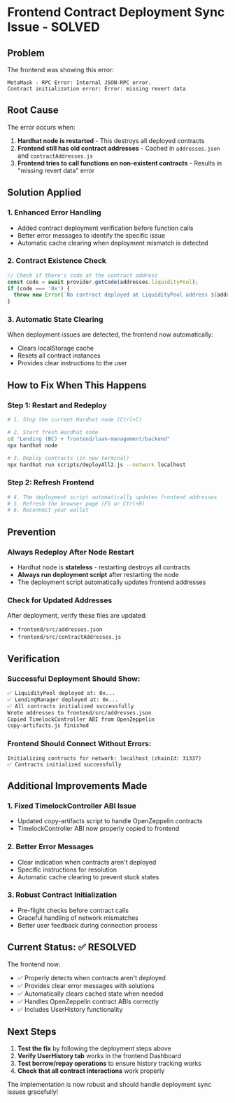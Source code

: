 # Frontend Contract Deployment Sync Issue - SOLVED

## Problem
The frontend was showing this error:
```
MetaMask - RPC Error: Internal JSON-RPC error.
Contract initialization error: Error: missing revert data
```

## Root Cause
The error occurs when:
1. **Hardhat node is restarted** - This destroys all deployed contracts
2. **Frontend still has old contract addresses** - Cached in `addresses.json` and `contractAddresses.js`
3. **Frontend tries to call functions on non-existent contracts** - Results in "missing revert data" error

## Solution Applied

### 1. **Enhanced Error Handling**
- Added contract deployment verification before function calls
- Better error messages to identify the specific issue
- Automatic cache clearing when deployment mismatch is detected

### 2. **Contract Existence Check**
```javascript
// Check if there's code at the contract address
const code = await provider.getCode(addresses.liquidityPool);
if (code === '0x') {
  throw new Error(`No contract deployed at LiquidityPool address ${addresses.liquidityPool}. Please redeploy contracts.`);
}
```

### 3. **Automatic State Clearing**
When deployment issues are detected, the frontend now automatically:
- Clears localStorage cache
- Resets all contract instances
- Provides clear instructions to the user

## How to Fix When This Happens

### **Step 1: Restart and Redeploy**
```bash
# 1. Stop the current Hardhat node (Ctrl+C)

# 2. Start fresh Hardhat node
cd "Lending (BC) + frontend/loan-management/backend"
npx hardhat node

# 3. Deploy contracts (in new terminal)
npx hardhat run scripts/deployAll2.js --network localhost
```

### **Step 2: Refresh Frontend**
```bash
# 4. The deployment script automatically updates frontend addresses
# 5. Refresh the browser page (F5 or Ctrl+R)
# 6. Reconnect your wallet
```

## Prevention

### **Always Redeploy After Node Restart**
- Hardhat node is **stateless** - restarting destroys all contracts
- **Always run deployment script** after restarting the node
- The deployment script automatically updates frontend addresses

### **Check for Updated Addresses**
After deployment, verify these files are updated:
- `frontend/src/addresses.json`
- `frontend/src/contractAddresses.js`

## Verification

### **Successful Deployment Should Show:**
```bash
✅ LiquidityPool deployed at: 0x...
✅ LendingManager deployed at: 0x...
✅ All contracts initialized successfully
Wrote addresses to frontend/src/addresses.json
Copied TimelockController ABI from OpenZeppelin
copy-artifacts.js finished
```

### **Frontend Should Connect Without Errors:**
```
Initializing contracts for network: localhost (chainId: 31337)
✅ Contracts initialized successfully
```

## Additional Improvements Made

### 1. **Fixed TimelockController ABI Issue**
- Updated copy-artifacts script to handle OpenZeppelin contracts
- TimelockController ABI now properly copied to frontend

### 2. **Better Error Messages**
- Clear indication when contracts aren't deployed
- Specific instructions for resolution
- Automatic cache clearing to prevent stuck states

### 3. **Robust Contract Initialization**
- Pre-flight checks before contract calls
- Graceful handling of network mismatches
- Better user feedback during connection process

## Current Status: ✅ RESOLVED

The frontend now:
- ✅ Properly detects when contracts aren't deployed
- ✅ Provides clear error messages with solutions
- ✅ Automatically clears cached state when needed
- ✅ Handles OpenZeppelin contract ABIs correctly
- ✅ Includes UserHistory functionality

## Next Steps

1. **Test the fix** by following the deployment steps above
2. **Verify UserHistory tab** works in the frontend Dashboard
3. **Test borrow/repay operations** to ensure history tracking works
4. **Check that all contract interactions** work properly

The implementation is now robust and should handle deployment sync issues gracefully!
